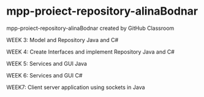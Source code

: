 # mpp-proiect-repository-alinaBodnar
mpp-proiect-repository-alinaBodnar created by GitHub Classroom

WEEK 3: Model and Repository Java and C#

WEEK 4: Create Interfaces and implement Repository Java and C#

WEEK 5: Services and GUI Java

WEEK 6: Services and GUI C#

WEEK7: Client server application using sockets in Java
